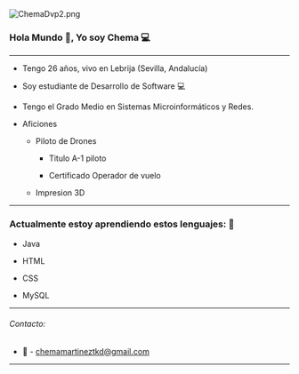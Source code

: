<img src="file:///C:/Users/Chema-Programacion/Downloads/ChemaDvp2.png" title="" alt="ChemaDvp2.png" data-align="center">

### Hola Mundo :wave:, Yo soy Chema :computer:

***

* Tengo 26 años, vivo en Lebrija (Sevilla, Andalucía)

* Soy estudiante de Desarrollo de Software :computer: 

* Tengo el Grado Medio en Sistemas Microinformáticos y Redes.

* Aficiones
  
  * Piloto de Drones
    
    * Titulo A-1 piloto
    
    * Certificado Operador de vuelo
  
  * Impresion 3D

---

### Actualmente estoy aprendiendo estos lenguajes: :pencil:

- Java

- HTML

- CSS

- MySQL

---

###### Contacto:

- :email: - chemamartineztkd@gmail.com

---
